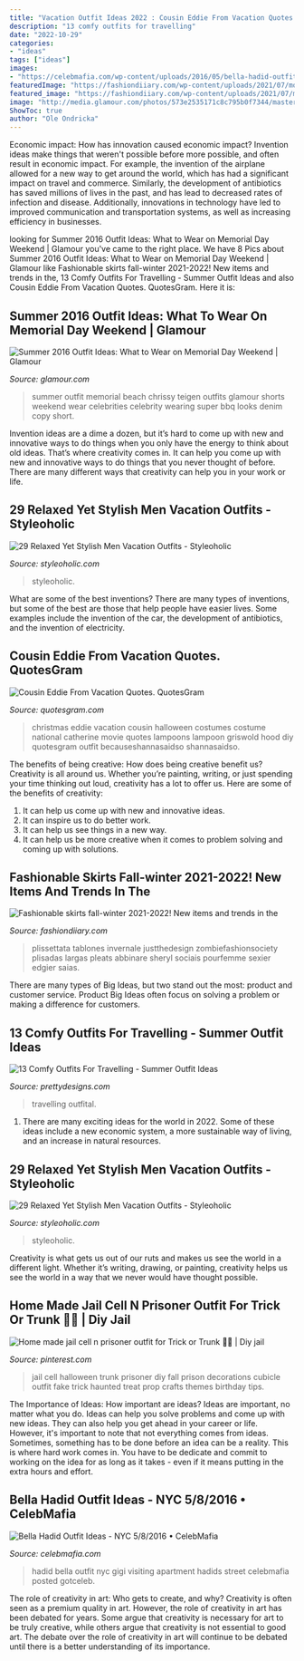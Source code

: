 ```yaml
---
title: "Vacation Outfit Ideas 2022 : Cousin Eddie From Vacation Quotes. Quotesgram"
description: "13 comfy outfits for travelling"
date: "2022-10-29"
categories:
- "ideas"
tags: ["ideas"]
images:
- "https://celebmafia.com/wp-content/uploads/2016/05/bella-hadid-outfit-ideas-nyc-5-8-2016-9.jpg"
featuredImage: "https://fashiondiiary.com/wp-content/uploads/2021/07/modnye-yubki-20.jpg"
featured_image: "https://fashiondiiary.com/wp-content/uploads/2021/07/modnye-yubki-20.jpg"
image: "http://media.glamour.com/photos/573e2535171c8c795b0f7344/master/pass/chrissy-teigen-summer-outfit.jpg"
ShowToc: true
author: "Ole Ondricka"
---
```



Economic impact: How has innovation caused economic impact?
Invention ideas make things that weren't possible before more possible, and often result in economic impact. For example, the invention of the airplane allowed for a new way to get around the world, which has had a significant impact on travel and commerce. Similarly, the development of antibiotics has saved millions of lives in the past, and has lead to decreased rates of infection and disease. Additionally, innovations in technology have led to improved communication and transportation systems, as well as increasing efficiency in businesses.

	

		
looking for Summer 2016 Outfit Ideas: What to Wear on Memorial Day Weekend | Glamour you've came to the right place. We have 8 Pics about Summer 2016 Outfit Ideas: What to Wear on Memorial Day Weekend | Glamour like Fashionable skirts fall-winter 2021-2022! New items and trends in the, 13 Comfy Outfits For Travelling - Summer Outfit Ideas and also Cousin Eddie From Vacation Quotes. QuotesGram. Here it is:
		
    
## Summer 2016 Outfit Ideas: What To Wear On Memorial Day Weekend | Glamour

<img loading=lazy src="http://media.glamour.com/photos/573e2535171c8c795b0f7344/master/pass/chrissy-teigen-summer-outfit.jpg" onerror="this.onerror=null;this.src='https://tse1.mm.bing.net/th?id=OIP.Ia1ikKpPpkWvxMy9CQEdogHaJ8&amp;pid=15.1';" alt="Summer 2016 Outfit Ideas: What to Wear on Memorial Day Weekend | Glamour">

_Source: glamour.com_

>summer outfit memorial beach chrissy teigen outfits glamour shorts weekend wear celebrities celebrity wearing super bbq looks denim copy short. 

	

Invention ideas are a dime a dozen, but it’s hard to come up with new and innovative ways to do things when you only have the energy to think about old ideas. That’s where creativity comes in. It can help you come up with new and innovative ways to do things that you never thought of before. There are many different ways that creativity can help you in your work or life.

    
## 29 Relaxed Yet Stylish Men Vacation Outfits - Styleoholic

<img loading=lazy src="https://i.styleoholic.com/relaxed-yet-stylish-men-vacation-outfits-16.jpg" onerror="this.onerror=null;this.src='https://tse1.mm.bing.net/th?id=OIP.OE-oMHqg_8lbyQa44dFvmwAAAA&amp;pid=15.1';" alt="29 Relaxed Yet Stylish Men Vacation Outfits - Styleoholic">

_Source: styleoholic.com_

>styleoholic. 

	

What are some of the best inventions?
There are many types of inventions, but some of the best are those that help people have easier lives. Some examples include the invention of the car, the development of antibiotics, and the invention of electricity.

    
## Cousin Eddie From Vacation Quotes. QuotesGram

<img loading=lazy src="https://cdn.quotesgram.com/small/22/54/271201939-IMG_0305.jpg" onerror="this.onerror=null;this.src='https://tse3.mm.bing.net/th?id=OIP.yYrkrjKeZPHGTqnl4kZ00wAAAA&amp;pid=15.1';" alt="Cousin Eddie From Vacation Quotes. QuotesGram">

_Source: quotesgram.com_

>christmas eddie vacation cousin halloween costumes costume national catherine movie quotes lampoons lampoon griswold hood diy quotesgram outfit becauseshannasaidso shannasaidso. 

	

The benefits of being creative: How does being creative benefit us?
Creativity is all around us. Whether you’re painting, writing, or just spending your time thinking out loud, creativity has a lot to offer us. Here are some of the benefits of creativity: 
1. It can help us come up with new and innovative ideas.
2. It can inspire us to do better work.
3. It can help us see things in a new way.
4. It can help us be more creative when it comes to problem solving and coming up with solutions.

    
## Fashionable Skirts Fall-winter 2021-2022! New Items And Trends In The

<img loading=lazy src="https://fashiondiiary.com/wp-content/uploads/2021/07/modnye-yubki-20.jpg" onerror="this.onerror=null;this.src='https://tse3.mm.bing.net/th?id=OIP.3oB2lt__d-m7Yxc_tCJwKwHaLI&amp;pid=15.1';" alt="Fashionable skirts fall-winter 2021-2022! New items and trends in the">

_Source: fashiondiiary.com_

>plissettata tablones invernale justthedesign zombiefashionsociety plisadas largas pleats abbinare sheryl sociais pourfemme sexier edgier saias. 

	

There are many types of Big Ideas, but two stand out the most: product and customer service. Product Big Ideas often focus on solving a problem or making a difference for customers.

    
## 13 Comfy Outfits For Travelling - Summer Outfit Ideas

<img loading=lazy src="http://www.prettydesigns.com/wp-content/uploads/2016/06/13-comfy-outfits-for-travelling-1.jpg" onerror="this.onerror=null;this.src='https://tse1.mm.bing.net/th?id=OIP.z5FQYNzoF6eqikua0EP3ywHaJ3&amp;pid=15.1';" alt="13 Comfy Outfits For Travelling - Summer Outfit Ideas">

_Source: prettydesigns.com_

>travelling outfital. 

	

1. There are many exciting ideas for the world in 2022. Some of these ideas include a new economic system, a more sustainable way of living, and an increase in natural resources.

    
## 29 Relaxed Yet Stylish Men Vacation Outfits - Styleoholic

<img loading=lazy src="https://i.styleoholic.com/relaxed-yet-stylish-men-vacation-outfits-4.jpg" onerror="this.onerror=null;this.src='https://tse2.mm.bing.net/th?id=OIP.5QeK-spiw27rKXRkkSao7wHaLP&amp;pid=15.1';" alt="29 Relaxed Yet Stylish Men Vacation Outfits - Styleoholic">

_Source: styleoholic.com_

>styleoholic. 

	

Creativity is what gets us out of our ruts and makes us see the world in a different light. Whether it’s writing, drawing, or painting, creativity helps us see the world in a way that we never would have thought possible.

    
## Home Made Jail Cell N Prisoner Outfit For Trick Or Trunk 🎃👻 | Diy Jail

<img loading=lazy src="https://i.pinimg.com/originals/83/ff/36/83ff36ed1a9d1a31d17cfb499b3fd2b2.jpg" onerror="this.onerror=null;this.src='https://tse2.mm.bing.net/th?id=OIP.2NgTO_coe_QzBBPd4kQ0EAHaJ6&amp;pid=15.1';" alt="Home made jail cell n prisoner outfit for Trick or Trunk 🎃👻 | Diy jail">

_Source: pinterest.com_

>jail cell halloween trunk prisoner diy fall prison decorations cubicle outfit fake trick haunted treat prop crafts themes birthday tips. 

	

The Importance of Ideas: How important are ideas?
Ideas are important, no matter what you do. Ideas can help you solve problems and come up with new ideas. They can also help you get ahead in your career or life.
However, it's important to note that not everything comes from ideas. Sometimes, something has to be done before an idea can be a reality. This is where hard work comes in. You have to be dedicate and commit to working on the idea for as long as it takes - even if it means putting in the extra hours and effort.

    
## Bella Hadid Outfit Ideas - NYC 5/8/2016 • CelebMafia

<img loading=lazy src="https://celebmafia.com/wp-content/uploads/2016/05/bella-hadid-outfit-ideas-nyc-5-8-2016-9.jpg" onerror="this.onerror=null;this.src='https://tse4.mm.bing.net/th?id=OIP.zLntsM5heRFfBk2dhoVTIAHaLH&amp;pid=15.1';" alt="Bella Hadid Outfit Ideas - NYC 5/8/2016 • CelebMafia">

_Source: celebmafia.com_

>hadid bella outfit nyc gigi visiting apartment hadids street celebmafia posted gotceleb. 

	

The role of creativity in art: Who gets to create, and why?
Creativity is often seen as a premium quality in art. However, the role of creativity in art has been debated for years. Some argue that creativity is necessary for art to be truly creative, while others argue that creativity is not essential to good art. The debate over the role of creativity in art will continue to be debated until there is a better understanding of its importance.

